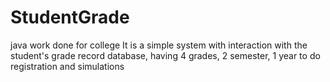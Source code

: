 # StudentGrade
java work done for college It is a simple system with interaction with the student's grade record database, having 4 grades, 2 semester, 1 year to do registration and simulations
